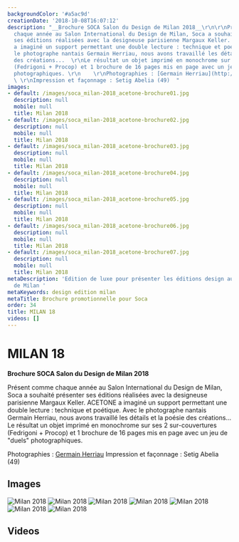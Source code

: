 ```yaml
---
backgroundColor: '#a5ac9d'
creationDate: '2018-10-08T16:07:12'
description: "__Brochure SOCA Salon du Design de Milan 2018__\r\n\r\nPrésent comme
  chaque année au Salon International du Design de Milan, Soca a souhaité présenter
  ses éditions réalisées avec la designeuse parisienne Margaux Keller.  \r\nACETONE
  a imaginé un support permettant une double lecture : technique et poétique. Avec
  le photographe nantais Germain Herriau, nous avons travaillé les détails et la poésie
  des créations...  \r\nLe résultat un objet imprimé en monochrome sur ses 2 sur-couvertures
  (Fedrigoni + Procop) et 1 brochure de 16 pages mis en page avec un jeu de \"duels\"
  photographiques. \r\n    \r\nPhotographies : [Germain Herriau](http://www.germainherriau.com)
  \ \r\nImpression et façonnage : Setig Abelia (49)  "
images:
- default: /images/soca_milan-2018_acetone-brochure01.jpg
  description: null
  mobile: null
  title: Milan 2018
- default: /images/soca_milan-2018_acetone-brochure02.jpg
  description: null
  mobile: null
  title: Milan 2018
- default: /images/soca_milan-2018_acetone-brochure03.jpg
  description: null
  mobile: null
  title: Milan 2018
- default: /images/soca_milan-2018_acetone-brochure04.jpg
  description: null
  mobile: null
  title: Milan 2018
- default: /images/soca_milan-2018_acetone-brochure05.jpg
  description: null
  mobile: null
  title: Milan 2018
- default: /images/soca_milan-2018_acetone-brochure06.jpg
  description: null
  mobile: null
  title: Milan 2018
- default: /images/soca_milan-2018_acetone-brochure07.jpg
  description: null
  mobile: null
  title: Milan 2018
metaDescription: 'Edition de luxe pour présenter les éditions design au salon du design
  de Milan '
metaKeywords: design edition milan
metaTitle: Brochure promotionnelle pour Soca
order: 34
title: MILAN 18
videos: []
---
```


# MILAN 18

__Brochure SOCA Salon du Design de Milan 2018__

Présent comme chaque année au Salon International du Design de Milan, Soca a souhaité présenter ses éditions réalisées avec la designeuse parisienne Margaux Keller.
ACETONE a imaginé un support permettant une double lecture : technique et poétique. Avec le photographe nantais Germain Herriau, nous avons travaillé les détails et la poésie des créations...
Le résultat un objet imprimé en monochrome sur ses 2 sur-couvertures (Fedrigoni + Procop) et 1 brochure de 16 pages mis en page avec un jeu de "duels" photographiques.

Photographies : [Germain Herriau](http://www.germainherriau.com)
Impression et façonnage : Setig Abelia (49)

## Images

![Milan 2018](/images/soca_milan-2018_acetone-brochure01.jpg)
![Milan 2018](/images/soca_milan-2018_acetone-brochure02.jpg)
![Milan 2018](/images/soca_milan-2018_acetone-brochure03.jpg)
![Milan 2018](/images/soca_milan-2018_acetone-brochure04.jpg)
![Milan 2018](/images/soca_milan-2018_acetone-brochure05.jpg)
![Milan 2018](/images/soca_milan-2018_acetone-brochure06.jpg)
![Milan 2018](/images/soca_milan-2018_acetone-brochure07.jpg)

## Videos
